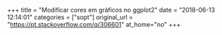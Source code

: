 +++
title = "Modificar cores em gráficos no ggplot2"
date = "2018-06-13 12:14:01"
categories = ["sopt"]
original_url = "https://pt.stackoverflow.com/q/306601"
at_home="no"
+++

